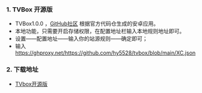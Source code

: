 
### 1. TVBox 开源版  
- TVBox1.0.0 ，[GitHub社区](https://github.com/CatVodTVOfficial/TVBoxOSC) 根据官方代码仓生成的安卓应用。  
- 本地功能，只需要开启存储权限，在配置地址栏输入本地规则地址即可。  
- 设置——配置地址——输入你的站源规则——确定即可；
- 输入 https://ghproxy.net/https://github.com/hy5528/tvbox/blob/main/XC.json

### 2. 下载地址
 - [TVbox开源版](https://wws.lanzouv.com/b03j4ulyh#999)   

